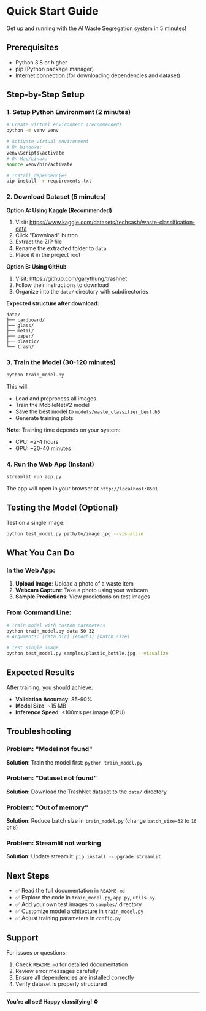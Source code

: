 # Quick Start Guide

Get up and running with the AI Waste Segregation system in 5 minutes!

## Prerequisites

- Python 3.8 or higher
- pip (Python package manager)
- Internet connection (for downloading dependencies and dataset)

## Step-by-Step Setup

### 1. Setup Python Environment (2 minutes)

```bash
# Create virtual environment (recommended)
python -m venv venv

# Activate virtual environment
# On Windows:
venv\Scripts\activate
# On Mac/Linux:
source venv/bin/activate

# Install dependencies
pip install -r requirements.txt
```

### 2. Download Dataset (5 minutes)

**Option A: Using Kaggle (Recommended)**

1. Visit: https://www.kaggle.com/datasets/techsash/waste-classification-data
2. Click "Download" button
3. Extract the ZIP file
4. Rename the extracted folder to `data`
5. Place it in the project root

**Option B: Using GitHub**

1. Visit: https://github.com/garythung/trashnet
2. Follow their instructions to download
3. Organize into the `data/` directory with subdirectories

**Expected structure after download:**
```
data/
├── cardboard/
├── glass/
├── metal/
├── paper/
├── plastic/
└── trash/
```

### 3. Train the Model (30-120 minutes)

```bash
python train_model.py
```

This will:
- Load and preprocess all images
- Train the MobileNetV2 model
- Save the best model to `models/waste_classifier_best.h5`
- Generate training plots

**Note**: Training time depends on your system:
- CPU: ~2-4 hours
- GPU: ~20-40 minutes

### 4. Run the Web App (Instant)

```bash
streamlit run app.py
```

The app will open in your browser at `http://localhost:8501`

## Testing the Model (Optional)

Test on a single image:

```bash
python test_model.py path/to/image.jpg --visualize
```

## What You Can Do

### In the Web App:

1. **Upload Image**: Upload a photo of a waste item
2. **Webcam Capture**: Take a photo using your webcam
3. **Sample Predictions**: View predictions on test images

### From Command Line:

```bash
# Train model with custom parameters
python train_model.py data 50 32
# Arguments: [data_dir] [epochs] [batch_size]

# Test single image
python test_model.py samples/plastic_bottle.jpg --visualize
```

## Expected Results

After training, you should achieve:
- **Validation Accuracy**: 85-90%
- **Model Size**: ~15 MB
- **Inference Speed**: <100ms per image (CPU)

## Troubleshooting

### Problem: "Model not found"
**Solution**: Train the model first: `python train_model.py`

### Problem: "Dataset not found"
**Solution**: Download the TrashNet dataset to the `data/` directory

### Problem: "Out of memory"
**Solution**: Reduce batch size in `train_model.py` (change `batch_size=32` to `16` or `8`)

### Problem: Streamlit not working
**Solution**: Update streamlit: `pip install --upgrade streamlit`

## Next Steps

- ✅ Read the full documentation in `README.md`
- ✅ Explore the code in `train_model.py`, `app.py`, `utils.py`
- ✅ Add your own test images to `samples/` directory
- ✅ Customize model architecture in `train_model.py`
- ✅ Adjust training parameters in `config.py`

## Support

For issues or questions:
1. Check `README.md` for detailed documentation
2. Review error messages carefully
3. Ensure all dependencies are installed correctly
4. Verify dataset is properly structured

---

**You're all set! Happy classifying! ♻️**

